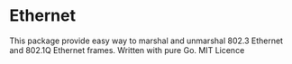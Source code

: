 # Ethernet

This package provide easy way to marshal and unmarshal 802.3 Ethernet and 802.1Q Ethernet frames. Written with pure Go.
MIT Licence